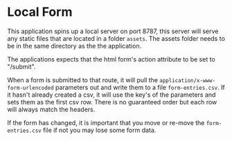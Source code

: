 # Local Form
This application spins up a local server on port 8787, this server will
serve any static files that are located in a folder `assets`.
The assets folder needs to be in the same directory as the the application.

The applications expects that the html form's action attribute to be set to "/submit".

When a form is submitted to that route, it will pull the `application/x-www-form-urlencoded`
parameters out and write them to a file `form-entries.csv`. If it hasn't already created a csv,
it will use the key's of the parameters and sets them as the first csv row. There is no guaranteed
order but each row will always match the headers.

If the form has changed, it is important that you move or re-move the `form-entries.csv` file
if not you may lose some form data.

